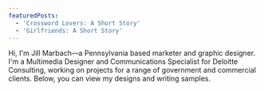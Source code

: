 ```yaml
---
featuredPosts:
  - 'Crossword Lovers: A Short Story'
  - 'Girlfriends: A Short Story'
---
```

Hi, I'm Jill Marbach—a Pennsylvania based marketer and graphic designer. I'm a Multimedia Designer and Communications Specialist for Deloitte Consulting, working on projects for a range of government and commercial clients. Below, you can view my designs and writing samples.